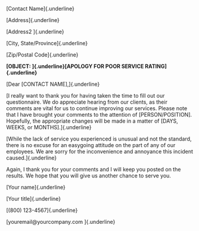[Contact Name]{.underline}

[Address]{.underline}

[Address2 ]{.underline}

[City, State/Province]{.underline}

[Zip/Postal Code]{.underline}

**[OBJECT: ]{.underline}[APOLOGY FOR POOR SERVICE RATING]{.underline}**

[Dear \[CONTACT NAME\],]{.underline}

[I really want to thank you for having taken the time to fill out our
questionnaire. We do appreciate hearing from our clients, as their
comments are vital for us to continue improving our services. Please
note that I have brought your comments to the attention of
\[PERSON/POSITION\]. Hopefully, the appropriate changes will be made in
a matter of \[DAYS, WEEKS, or MONTHS\].]{.underline}

[While the lack of service you experienced is unusual and not the
standard, there is no excuse for an easygoing attitude on the part of
any of our employees. We are sorry for the inconvenience and annoyance
this incident caused.]{.underline}

Again, I thank you for your comments and I will keep you posted on the
results. We hope that you will give us another chance to serve you.

[Your name]{.underline}

[Your title]{.underline}

[(800) 123-4567]{.underline}

[youremail\@yourcompany.com ]{.underline}
